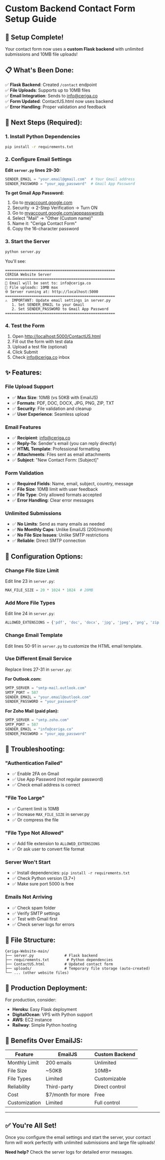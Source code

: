 # Custom Backend Contact Form Setup Guide

## 🎉 Setup Complete!

Your contact form now uses a **custom Flask backend** with unlimited submissions and 10MB file uploads!

## 📋 What's Been Done:

✅ **Flask Backend**: Created `/contact` endpoint  
✅ **File Uploads**: Supports up to 10MB files  
✅ **Email Integration**: Sends to info@ceriga.co  
✅ **Form Updated**: ContactUS.html now uses backend  
✅ **Error Handling**: Proper validation and feedback  

## 🚀 Next Steps (Required):

### 1. Install Python Dependencies

```bash
pip install -r requirements.txt
```

### 2. Configure Email Settings

**Edit `server.py` lines 29-30:**

```python
SENDER_EMAIL = "your.email@gmail.com"  # Your Gmail address
SENDER_PASSWORD = "your_app_password"  # Gmail App Password
```

**To get Gmail App Password:**
1. Go to [myaccount.google.com](https://myaccount.google.com)
2. Security → 2-Step Verification → Turn ON
3. Go to [myaccount.google.com/apppasswords](https://myaccount.google.com/apppasswords)
4. Select "Mail" → "Other (Custom name)"
5. Name it: "Ceriga Contact Form"
6. Copy the 16-character password

### 3. Start the Server

```bash
python server.py
```

You'll see:
```
==================================================
CERIGA Website Server
==================================================
📧 Email will be sent to: info@ceriga.co
📁 File uploads: 10MB max
🌐 Server running at: http://localhost:5000
==================================================
⚠️  IMPORTANT: Update email settings in server.py
   1. Set SENDER_EMAIL to your Gmail
   2. Set SENDER_PASSWORD to Gmail App Password
==================================================
```

### 4. Test the Form

1. Open [http://localhost:5000/ContactUS.html](http://localhost:5000/ContactUS.html)
2. Fill out the form with test data
3. Upload a test file (optional)
4. Click Submit
5. Check info@ceriga.co inbox

## ✨ Features:

### **File Upload Support**
- ✅ **Max Size**: 10MB (vs 50KB with EmailJS)
- ✅ **Formats**: PDF, DOC, DOCX, JPG, PNG, ZIP, TXT
- ✅ **Security**: File validation and cleanup
- ✅ **User Experience**: Seamless upload

### **Email Features**
- ✅ **Recipient**: info@ceriga.co
- ✅ **Reply-To**: Sender's email (you can reply directly)
- ✅ **HTML Template**: Professional formatting
- ✅ **Attachments**: Files sent as email attachments
- ✅ **Subject**: "New Contact Form: [Subject]"

### **Form Validation**
- ✅ **Required Fields**: Name, email, subject, country, message
- ✅ **File Size**: 10MB limit with user feedback
- ✅ **File Type**: Only allowed formats accepted
- ✅ **Error Handling**: Clear error messages

### **Unlimited Submissions**
- ✅ **No Limits**: Send as many emails as needed
- ✅ **No Monthly Caps**: Unlike EmailJS (200/month)
- ✅ **No File Size Issues**: Unlike SMTP restrictions
- ✅ **Reliable**: Direct SMTP connection

## 🔧 Configuration Options:

### **Change File Size Limit**
Edit line 23 in `server.py`:
```python
MAX_FILE_SIZE = 20 * 1024 * 1024  # 20MB
```

### **Add More File Types**
Edit line 24 in `server.py`:
```python
ALLOWED_EXTENSIONS = {'pdf', 'doc', 'docx', 'jpg', 'jpeg', 'png', 'zip', 'txt', 'xlsx', 'ppt'}
```

### **Change Email Template**
Edit lines 50-91 in `server.py` to customize the HTML email template.

### **Use Different Email Service**
Replace lines 27-31 in `server.py`:

**For Outlook.com:**
```python
SMTP_SERVER = "smtp-mail.outlook.com"
SMTP_PORT = 587
SENDER_EMAIL = "your.email@outlook.com"
SENDER_PASSWORD = "your_password"
```

**For Zoho Mail (paid plan):**
```python
SMTP_SERVER = "smtp.zoho.com"
SMTP_PORT = 587
SENDER_EMAIL = "info@ceriga.co"
SENDER_PASSWORD = "your_app_password"
```

## 🐛 Troubleshooting:

### **"Authentication Failed"**
- ✅ Enable 2FA on Gmail
- ✅ Use App Password (not regular password)
- ✅ Check email address is correct

### **"File Too Large"**
- ✅ Current limit is 10MB
- ✅ Increase `MAX_FILE_SIZE` in server.py
- ✅ Or compress the file

### **"File Type Not Allowed"**
- ✅ Add file extension to `ALLOWED_EXTENSIONS`
- ✅ Or ask user to convert file format

### **Server Won't Start**
- ✅ Install dependencies: `pip install -r requirements.txt`
- ✅ Check Python version (3.7+)
- ✅ Make sure port 5000 is free

### **Emails Not Arriving**
- ✅ Check spam folder
- ✅ Verify SMTP settings
- ✅ Test with Gmail first
- ✅ Check server logs for errors

## 📁 File Structure:

```
Ceriga-Website-main/
├── server.py              # Flask backend
├── requirements.txt        # Python dependencies
├── ContactUS.html         # Updated contact form
├── uploads/               # Temporary file storage (auto-created)
└── ... (other website files)
```

## 🚀 Production Deployment:

For production, consider:
- **Heroku**: Easy Flask deployment
- **DigitalOcean**: VPS with Python support
- **AWS**: EC2 instance
- **Railway**: Simple Python hosting

## 🎯 Benefits Over EmailJS:

| Feature | EmailJS | Custom Backend |
|---------|---------|----------------|
| Monthly Limit | 200 emails | Unlimited |
| File Size | ~50KB | 10MB+ |
| File Types | Limited | Customizable |
| Reliability | Third-party | Direct control |
| Cost | $7/month for more | Free |
| Customization | Limited | Full control |

---

## ✅ You're All Set!

Once you configure the email settings and start the server, your contact form will work perfectly with unlimited submissions and large file uploads!

**Need help?** Check the server logs for detailed error messages.
